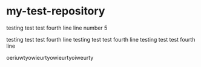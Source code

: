 # my-test-repository
testing
test test
fourth line
line number 5

testing
test test
fourth line
testing
test test
fourth line
testing
test test
fourth line

oeriuwtyowieurtyowieurtyoiweurty























